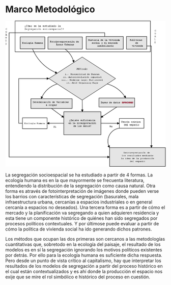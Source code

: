 # Marco Metodológico

![Resumen del marco metodológico](imagenes/Metodologia.png)

<div class=text-justify>La segregación socioespacial se ha estudiado a partir de 4 formas. La ecología humana es en la que mayormente se frecuenta literatura, entendiendo la distribución de la segregación como causa natural. Otra forma es através de fotointerpretación de imágenes donde pueden verse los barrios con características de segregación (basurales, mala infraestructura urbana, cercanías a espacios industriales o en general cercanía a espacios no deseados). Una tercera forma es a partir de cómo el mercado y la planificación va segregando a quien adquieren residencia y esta tiene un componente histórico de quiénes han sido segregados por procesos políticos contextuales. Y por últimose puede evaluar a partir de cómo la política de vivienda social ha ido generando dichos patrones.

Los métodos que ocupan las dos primeras son cercanos a las metodologías cuantitativas que, sobretodo en la ecología del paisaje, el resultado de los modelos es en sí la segregación ignorando los motivos políticos existentes por detrás. Por ello para la ecología humana es suficiente dicha respuesta. Pero desde un punto de vista crítico al capitalismo, hay que interpretar los resultados de los modelos de segregación a partir del proceso histórico en el cual están contextualizados y es ahí donde la producción el espacio nos exije que se mire el rol simbólico e histórico del proceso en cuestión.</div>